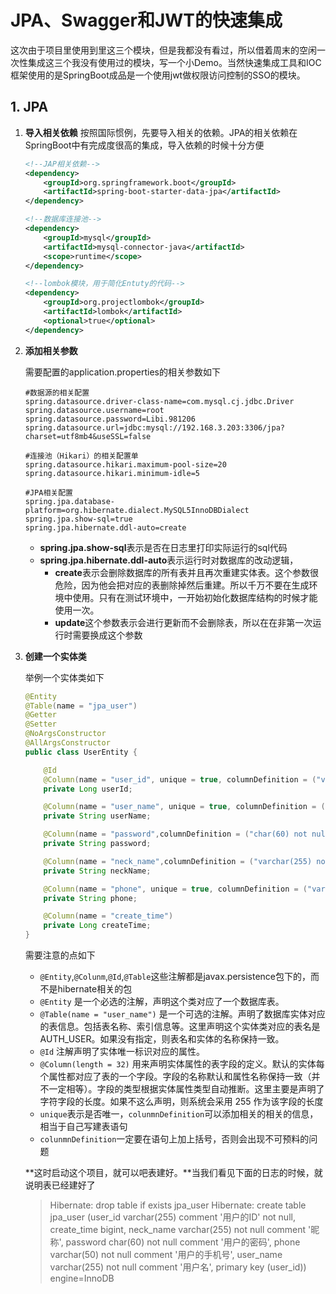 # JPA、Swagger和JWT的快速集成

这次由于项目里使用到里这三个模块，但是我都没有看过，所以借着周末的空闲一次性集成这三个我没有使用过的模块，写一个小Demo。当然快速集成工具和IOC框架使用的是SpringBoot成品是一个使用jwt做权限访问控制的SSO的模块。

## 1. JPA

1. **导入相关依赖**
   按照国际惯例，先要导入相关的依赖。JPA的相关依赖在SpringBoot中有完成度很高的集成，导入依赖的时候十分方便

   ```xml
   <!--JAP相关依赖-->
   <dependency>
       <groupId>org.springframework.boot</groupId>
       <artifactId>spring-boot-starter-data-jpa</artifactId>
   </dependency>
   
   <!--数据库连接池-->
   <dependency>
       <groupId>mysql</groupId>
       <artifactId>mysql-connector-java</artifactId>
       <scope>runtime</scope>
   </dependency>
   
   <!--lombok模块，用于简化Entuty的代码-->
   <dependency>
       <groupId>org.projectlombok</groupId>
       <artifactId>lombok</artifactId>
       <optional>true</optional>
   </dependency>
   ```

2. **添加相关参数**

   需要配置的application.properties的相关参数如下

   ```properties
   #数据源的相关配置
   spring.datasource.driver-class-name=com.mysql.cj.jdbc.Driver
   spring.datasource.username=root
   spring.datasource.password=Libi.981206
   spring.datasource.url=jdbc:mysql://192.168.3.203:3306/jpa?charset=utf8mb4&useSSL=false
   
   #连接池（Hikari）的相关配置单
   spring.datasource.hikari.maximum-pool-size=20
   spring.datasource.hikari.minimum-idle=5
   
   #JPA相关配置
   spring.jpa.database-platform=org.hibernate.dialect.MySQL5InnoDBDialect
   spring.jpa.show-sql=true
   spring.jpa.hibernate.ddl-auto=create
   ```

   * **spring.jpa.show-sql**表示是否在日志里打印实际运行的sql代码
   * **spring.jpa.hibernate.ddl-auto**表示运行时对数据库的改动逻辑，
     * **create**表示会删除数据库的所有表并且再次重建实体表。这个参数很危险，因为他会把对应的表删除掉然后重建。所以千万不要在生成环境中使用。只有在测试环境中，一开始初始化数据库结构的时候才能使用一次。
     * **update**这个参数表示会进行更新而不会删除表，所以在在非第一次运行时需要换成这个参数

3. **创建一个实体类**

   举例一个实体类如下

   ```java
   @Entity
   @Table(name = "jpa_user")
   @Getter
   @Setter
   @NoArgsConstructor
   @AllArgsConstructor
   public class UserEntity {
   
       @Id
       @Column(name = "user_id", unique = true, columnDefinition = ("varchar(255) comment '用户的ID'"))
       private Long userId;
   
       @Column(name = "user_name", unique = true, columnDefinition = ("varchar(255) not null comment '用户名'"))
       private String userName;
   
       @Column(name = "password",columnDefinition = ("char(60) not null comment '用户的密码'"))
       private String password;
   
       @Column(name = "neck_name",columnDefinition = ("varchar(255) not null comment '昵称'"))
       private String neckName;
   
       @Column(name = "phone", unique = true, columnDefinition = ("varchar(50) not null comment '用户的手机号'"))
       private String phone;
   
       @Column(name = "create_time")
       private Long createTime;
   }
   ```

   需要注意的点如下

   * `@Entity`,`@Colunm`,`@Id`,`@Table`这些注解都是javax.persistence包下的，而不是hibernate相关的包
   * `@Entity` 是一个必选的注解，声明这个类对应了一个数据库表。
   * `@Table(name = "user_name")` 是一个可选的注解。声明了数据库实体对应的表信息。包括表名称、索引信息等。这里声明这个实体类对应的表名是 AUTH_USER。如果没有指定，则表名和实体的名称保持一致。
   * `@Id` 注解声明了实体唯一标识对应的属性。
   * `@Column(length = 32)` 用来声明实体属性的表字段的定义。默认的实体每个属性都对应了表的一个字段。字段的名称默认和属性名称保持一致（并不一定相等）。字段的类型根据实体属性类型自动推断。这里主要是声明了字符字段的长度。如果不这么声明，则系统会采用 255 作为该字段的长度
   * `unique`表示是否唯一，`colunmnDefinition`可以添加相关的相关的信息，相当于自己写建表语句
   * `colunmnDefinition`一定要在语句上加上括号，否则会出现不可预料的问题

   **这时启动这个项目，就可以吧表建好。**当我们看见下面的日志的时候，就说明表已经建好了

   >Hibernate: drop table if exists jpa_user
   >Hibernate: create table jpa_user (user_id varchar(255) comment '用户的ID' not null, create_time bigint, neck_name varchar(255) not null comment '昵称', password char(60) not null comment '用户的密码', phone varchar(50) not null comment '用户的手机号', user_name varchar(255) not null comment '用户名', primary key (user_id)) engine=InnoDB

